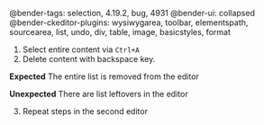 @bender-tags: selection, 4.19.2, bug, 4931
@bender-ui: collapsed
@bender-ckeditor-plugins: wysiwygarea, toolbar, elementspath, sourcearea, list, undo, div, table, image, basicstyles, format


1. Select entire content via `Ctrl+A`
2. Delete content with backspace key.

**Expected** The entire list is removed from the editor

**Unexpected** There are list leftovers in the editor

3. Repeat steps in the second editor
